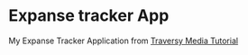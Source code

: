 # Expanse tracker App

My Expanse Tracker Application from [Traversy Media Tutorial](https://www.youtube.com/watch?v=XuFDcZABiDQ)